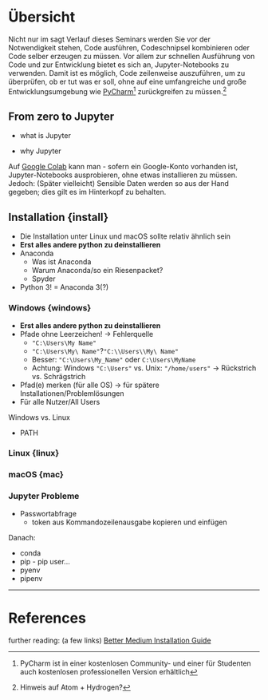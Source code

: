 Übersicht
=========

Nicht nur im sagt Verlauf dieses Seminars werden Sie vor der Notwendigkeit stehen, Code ausführen, Codeschnipsel kombinieren oder Code selber erzeugen zu müssen.
Vor allem zur schnellen Ausführung von Code und zur Entwicklung bietet es sich an, Jupyter-Notebooks zu verwenden. Damit ist es möglich, Code zeilenweise auszuführen, um zu überprüfen, ob er tut was er soll, ohne auf eine umfangreiche und große Entwicklungsumgebung wie [PyCharm](https://www.jetbrains.com/pycharm/)[^note1] zurückgreifen zu müssen.[^note2]

[^note1]: PyCharm ist in einer kostenlosen Community- und einer für Studenten auch kostenlosen professionellen Version erhältlich
[^note2]: Hinweis auf Atom + Hydrogen?

## From zero to Jupyter

+ what is Jupyter

+ why Jupyter

Auf [Google Colab](https://colab.research.google.com/) kann man - sofern ein Google-Konto vorhanden ist, Jupyter-Notebooks ausprobieren, ohne etwas installieren zu müssen. Jedoch: (Später vielleicht) Sensible Daten werden so aus der Hand gegeben; dies gilt es im Hinterkopf zu behalten.

## Installation {install}
+ Die Installation unter Linux und macOS sollte relativ ähnlich sein
+ **Erst alles andere python zu deinstallieren**
+ Anaconda
  + Was ist Anaconda
  + Warum Anaconda/so ein Riesenpacket?
  + Spyder
+ Python 3! = Anaconda 3(?)

### Windows {windows}
+ **Erst alles andere python zu deinstallieren**
+ Pfade ohne Leerzeichen! → Fehlerquelle
  + `"C:\Users\My Name"`
  + `"C:\Users\My\ Name"`?`"C:\\Users\\My\ Name"`
  + Besser: `"C:\Users\My_Name"` oder `C:\Users\MyName`
  + Achtung: Windows `"C:\Users"` vs. Unix: `"/home/users"` → Rückstrich vs. Schrägstrich
+ Pfad(e) merken (für alle OS) → für spätere Installationen/Problemlösungen
+ Für alle Nutzer/All Users

Windows vs. Linux
+ PATH

### Linux {linux}

### macOS {mac}



### Jupyter Probleme
+ Passwortabfrage
  + token aus Kommandozeilenausgabe kopieren und einfügen


Danach:
* conda
* pip - pip user...
* pyenv
* pipenv


___
# References

further reading:
(a few links)
[Better Medium Installation Guide](https://medium.com/@neuralnets/beginners-quick-guide-for-handling-issues-launching-jupyter-notebook-for-python-using-anaconda-8be3d57a209b)
